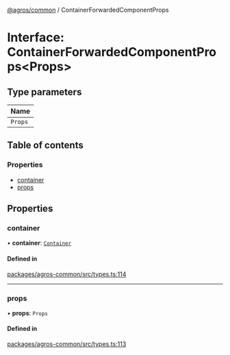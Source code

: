 [@agros/common](../index.md) / ContainerForwardedComponentProps

# Interface: ContainerForwardedComponentProps<Props\>

## Type parameters

| Name |
| :------ |
| `Props` |

## Table of contents

### Properties

- [container](ContainerForwardedComponentProps.md#container)
- [props](ContainerForwardedComponentProps.md#props)

## Properties

### <a id="container" name="container"></a> container

• **container**: [`Container`](Container.md)

#### Defined in

[packages/agros-common/src/types.ts:114](https://github.com/agrosjs/agros/blob/f31aa82/packages/agros-common/src/types.ts#L114)

___

### <a id="props" name="props"></a> props

• **props**: `Props`

#### Defined in

[packages/agros-common/src/types.ts:113](https://github.com/agrosjs/agros/blob/f31aa82/packages/agros-common/src/types.ts#L113)

